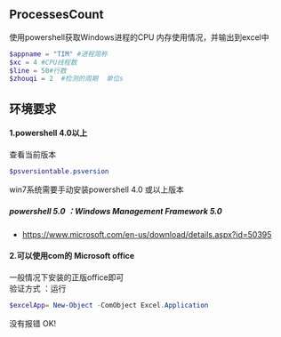 ## ProcessesCount
使用powershell获取Windows进程的CPU 内存使用情况，并输出到excel中
```powershell
$appname = "TIM" #进程简称
$xc = 4 #CPU线程数
$line = 50#行数
$zhouqi = 2  #检测的周期  单位s
```
## 环境要求
#### 1.powershell 4.0以上    
查看当前版本  
```powershell
$psversiontable.psversion
``` 

win7系统需要手动安装powershell 4.0 或以上版本   
##### powershell 5.0 ：Windows Management Framework 5.0  
* https://www.microsoft.com/en-us/download/details.aspx?id=50395   
#### 2.可以使用com的 Microsoft office
一般情况下安装的正版office即可  
验证方式 ：运行 
```powershell
$excelApp= New-Object -ComObject Excel.Application 
```
没有报错 OK!
